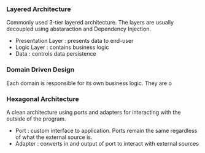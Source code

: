 ### Layered Architecture
Commonly used 3-tier layered architecture. The layers are usually decoupled using abstaraction and Dependency Injection.
- Presentation Layer : presents data to end-user
- Logic Layer : contains business logic
- Data : controls data persistence

### Domain Driven Design
Each domain is responsible for its own business logic. They are o
### Hexagonal Architecture
A clean architecture using ports and adapters for interacting with the outside of the program.
- Port : custom interface to application. Ports remain the same regardless of what the external source is.
- Adapter : converts in and output of port to interact with external sources